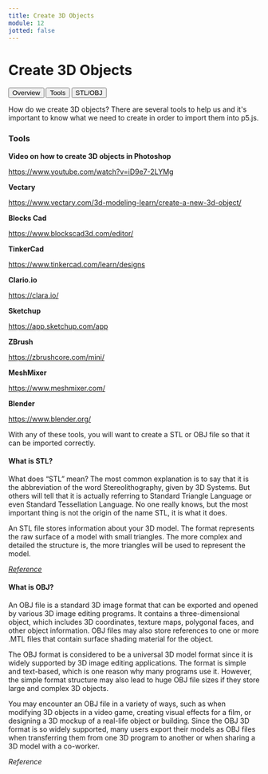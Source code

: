 ```yaml
---
title: Create 3D Objects
module: 12
jotted: false
---
```


# Create 3D Objects

<div class="tab">
  <button class="tablinks active" onclick="openTab(event, 'Overview')">Overview</button>
  <button class="tablinks" onclick="openTab(event, 'tools')">Tools</button>
  <button class="tablinks" onclick="openTab(event, 'objstl')">STL/OBJ</button>
</div>

<div id="Overview" class="tabcontent" style="display:block"  >
<div class="tabhtml" markdown="1">

How do we create 3D objects? There are several tools to help us and it's important to know what we need to create in order to import them into p5.js.

</div>
</div>
<div id="tools" class="tabcontent">
<div class="tabhtml" markdown="1">

### Tools

**Video on how to create 3D objects in Photoshop**

https://www.youtube.com/watch?v=iD9e7-2LYMg

**Vectary**

https://www.vectary.com/3d-modeling-learn/create-a-new-3d-object/

**Blocks Cad**

https://www.blockscad3d.com/editor/

**TinkerCad**

https://www.tinkercad.com/learn/designs

**Clario.io**

https://clara.io/

**Sketchup**

https://app.sketchup.com/app

**ZBrush**

https://zbrushcore.com/mini/

**MeshMixer**

https://www.meshmixer.com/

**Blender**

https://www.blender.org/


</div>
</div>

<div id="objstl" class="tabcontent">
<div class="tabhtml" markdown="1">

With any of these tools, you will want to create a STL or OBJ file so that it can be imported correctly.

#### What is STL?

What does “STL” mean? The most common explanation is to say that it is the abbreviation of the word Stereolithography, given by 3D Systems. But others will tell that it is actually referring to Standard Triangle Language or even Standard Tessellation Language. No one really knows, but the most important thing is not the origin of the name STL, it is what it does.

An STL file stores information about your 3D model. The format represents the raw surface of a model with small triangles. The more complex and detailed the structure is, the more triangles will be used to represent the model. 

<a href="https://www.sculpteo.com/en/3d-learning-hub/create-3d-file/what-is-an-stl-file/" target="_new"><em>Reference</em></a>

#### What is OBJ?

An OBJ file is a standard 3D image format that can be exported and opened by various 3D image editing programs. It contains a three-dimensional object, which includes 3D coordinates, texture maps, polygonal faces, and other object information. OBJ files may also store references to one or more .MTL files that contain surface shading material for the object.

The OBJ format is considered to be a universal 3D model format since it is widely supported by 3D image editing applications. The format is simple and text-based, which is one reason why many programs use it. However, the simple format structure may also lead to huge OBJ file sizes if they store large and complex 3D objects.

You may encounter an OBJ file in a variety of ways, such as when modifying 3D objects in a video game, creating visual effects for a film, or designing a 3D mockup of a real-life object or building. Since the OBJ 3D format is so widely supported, many users export their models as OBJ files when transferring them from one 3D program to another or when sharing a 3D model with a co-worker.

 <a hrf="https://fileinfo.com/extension/obj" target="_new"><em>Reference</em></a>

</div>
</div>

